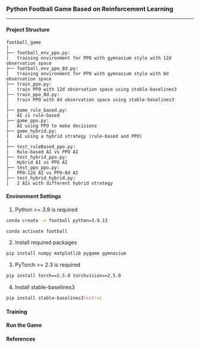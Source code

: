 ### Python Football Game Based on Reinforcement Learning
___
#### Project Structure
```text
football_game
|
├── football_env_ppo.py:  
|   training environment for PPO with gymnasium style with 12d observation space
├── football_env_ppo_8d.py:  
|   training environment for PPO with gymnasium style with 8d observation space
├── train_ppo.py: 
|   train PPO with 12d observation space using stable-baselines3 
├── train_ppo_8d.py: 
|   train PPO with 8d observation space using stable-baselines3 
|
├── game_rule_based.py: 
|   AI is rule-based
├── game_ppo.py: 
|   AI using PPO to make decisions
├── game_hybrid.py: 
|   AI using a hybrid strategy (rule-based and PPO)
|
├── test_ruleBased_ppo.py:
|   Rule-based AI vs PPO AI
├── test_hybrid_ppo.py:
|   Hybrid AI vs PPO AI
├── test_ppo_ppo.py:
|   PPO-12d AI vs PPO-8d AI
├── test_hybrid_hybrid.py:
|   2 AIs with different hybrid strategy
```

#### Environment Settings
1. Python >= 3.9 is required
```bash
conda create -n football python=3.9.13
```
```bash
conda activate football
```
2. Install required packages
```bash
pip install numpy matplotlib pygame gymnasium
```
3. PyTorch >= 2.3 is required
```bash
pip install torch==2.5.0 torchvision==2.5.0
```
4. Install stable-baselines3
```bash
pip install stable-baselines3[extra]
```

#### Training

#### Run the Game

#### References